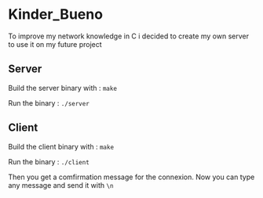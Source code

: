 # Kinder_Bueno
To improve my network knowledge in C i decided to create my own server to use it on my future project


## Server

  Build the server binary with :
  ``` make ```

  Run the binary :
  ``` ./server ```

## Client

  Build the client binary with :
  ``` make ```

  Run the binary :
  ``` ./client ```
  
  Then you get a comfirmation message for the connexion.
  Now you can type any message and send it with ```\n```
